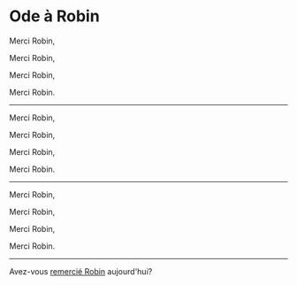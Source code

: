 # Ode à Robin
Merci Robin,

Merci Robin,

Merci Robin,

Merci Robin.

---

Merci Robin,

Merci Robin,

Merci Robin,

Merci Robin.

---

Merci Robin,

Merci Robin,

Merci Robin,

Merci Robin.

---

Avez-vous [remercié Robin](http://merci-rob.in) aujourd'hui?
